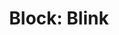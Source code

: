 ---
title: "Block: Blink"
level: 1
language: en
external: https://www.microbit.co.uk/blocks/lessons/blink/activity
---